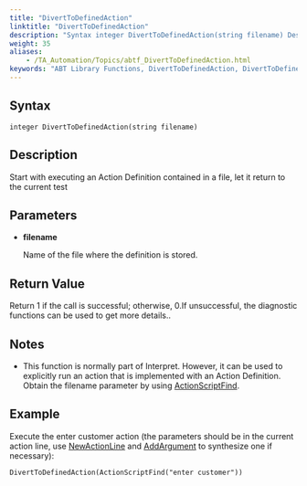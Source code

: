 ```yaml
--- 
title: "DivertToDefinedAction"
linktitle: "DivertToDefinedAction"
description: "Syntax integer DivertToDefinedAction(string filename) Description Start with executing an Action Definition contained in a file, let it return to the current test Parameters filename Name of the file ..."
weight: 35
aliases: 
    - /TA_Automation/Topics/abtf_DivertToDefinedAction.html
keywords: "ABT Library Functions, DivertToDefinedAction, DivertToDefinedAction (ABT library function)"
---
```


## Syntax

`integer DivertToDefinedAction(string filename)`

## Description

Start with executing an Action Definition contained in a file, let it return to the current test

## Parameters

-   **filename**

    Name of the file where the definition is stored.


## Return Value

Return 1 if the call is successful; otherwise, 0.If unsuccessful, the diagnostic functions can be used to get more details..

## Notes

-   This function is normally part of Interpret. However, it can be used to explicitly run an action that is implemented with an Action Definition. Obtain the filename parameter by using [ActionScriptFind](/automation-guide/action-based-testing-language/testarchitect-automation-classes/engine-class-methods/actionscriptfind).

## Example

Execute the enter customer action \(the parameters should be in the current action line, use [NewActionLine](/automation-guide/action-based-testing-language/testarchitect-automation-classes/engine-class-methods/newactionline) and [AddArgument](/automation-guide/action-based-testing-language/testarchitect-automation-classes/engine-class-methods/addargument) to synthesize one if necessary\):

```
DivertToDefinedAction(ActionScriptFind("enter customer"))
```





